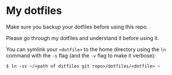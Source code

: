# My dotfiles
Make sure you backup your dotfiles before using this repo.

Please go through my dotfiles and understand it before using it.

You can symlink your `<dotfile>` to the home directory using the `ln` command with the `-s` flag (and the `-v` flag to make it verbose):

```
$ ln -sv ~/<path of ditfiles git repo>/dotfiles/<dotfile> ~
```
